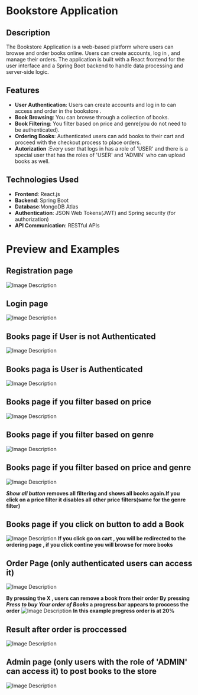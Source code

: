 # Bookstore Application

## Description
The Bookstore Application is a web-based platform where users can browse and order books online. Users can create accounts, log in , and manage their orders. The application is built with a React frontend for the user interface and a Spring Boot backend to handle data processing and server-side logic.

## Features
- **User Authentication**: Users can create accounts and  log in to can access and order in  the bookstore .
- **Book Browsing**: You can browse through a collection of books.
- **Book Filtering**: You filter based on price and genre(you do not need to be authenticated).
- **Ordering Books**: Authenticated users can add books to their cart and proceed with the checkout process to place orders.
- **Autorization** :Every user that logs in has a role of 'USER' and there is a special user that has the roles of 'USER' and 'ADMIN' who can upload books as well.

## Technologies Used
- **Frontend**: React.js
- **Backend**: Spring Boot
- **Database**:MongoDB Atlas
- **Authentication**: JSON Web Tokens(JWT) and Spring security (for authorization)
- **API Communication**: RESTful APIs

# Preview and Examples

## Registration page
![Image Description](https://i.imgur.com/fJ82zpr.jpg) 

## Login page
![Image Description](https://i.imgur.com/W6TFP1A.jpeg) 

## Books page if User is not Authenticated
![Image Description](https://i.imgur.com/eQxZSiJ.jpeg) 

## Books paga is User is Authenticated
![Image Description](https://i.imgur.com/NwgxB56.jpeg) 

## Books page if you filter based on price
![Image Description](https://i.imgur.com/3fWI6R3.jpeg)

## Books page if you filter based on genre
![Image Description](https://i.imgur.com/rMEl9WU.jpeg)

## Books page if you filter based on price and genre
![Image Description](https://i.imgur.com/kcuzrCh.jpeg)

***Show all button* removes all filtering and shows all books again.If you click on a price filter it disables all other price filters(same for the genre filter)**


## Books page if you click on button to add a Book
![Image Description](https://i.imgur.com/EkuHr0z.jpeg)
**If you click go on cart , you will be redirected to the ordering page , if you click  contine you will browse for more books**

## Order Page (only authenticated users can access it)
![Image Description](https://i.imgur.com/jyyfvG7.jpeg)

**By pressing the X , users can remove a book from their order**
**By pressing *Press to buy Your order of Books* a progress bar appears to proccess the order**
![Image Description](https://i.imgur.com/ZYjCgxm.jpeg)
**In this example progress order is at 20%**

## Result after order is proccessed
![Image Description](https://i.imgur.com/AafQhE9.jpeg)

## Admin page (only users with the role of 'ADMIN' can access it) to post books to the store
![Image Description](https://i.imgur.com/D8AI9dD.jpeg)
